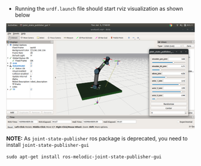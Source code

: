- Running the `urdf.launch` file should start rviz visualization as shown below

![urdf launch file rviz visualization](./misc/urdf_launch_rviz.png)

**NOTE:** As `joint-state-publisher` ros package is deprecated, you need to install `joint-state-publisher-gui`

`sudo apt-get install ros-melodic-joint-state-publisher-gui` 
